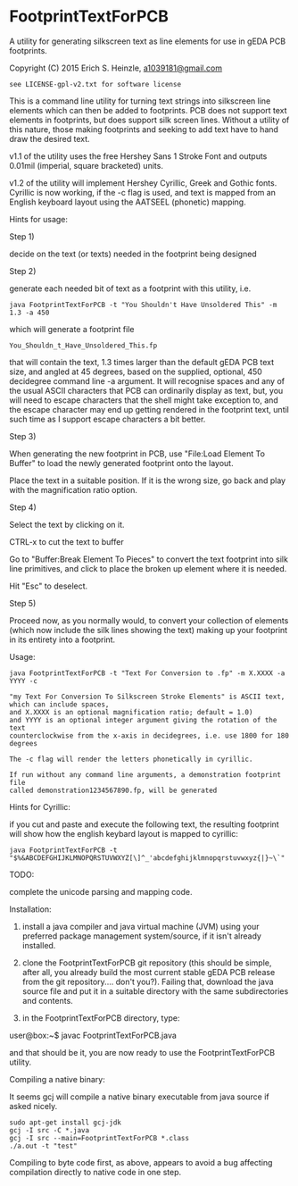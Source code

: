 # FootprintTextForPCB
A utility for generating silkscreen text as line elements for use in gEDA PCB footprints.

Copyright (C) 2015 Erich S. Heinzle, a1039181@gmail.com

    see LICENSE-gpl-v2.txt for software license

This is a command line utility for turning text strings into silkscreen line elements which can then be added to footprints. PCB does not support text elements in footprints, but does support silk screen lines. Without a utility of this nature, those making footprints and seeking to add text have to hand draw the desired text.

v1.1 of the utility uses the free Hershey Sans 1 Stroke Font and outputs 0.01mil (imperial, square bracketed) units. 

v1.2 of the utility will implement Hershey Cyrillic, Greek and Gothic fonts. Cyrillic is now working, if the -c flag is used, and text is mapped from an English keyboard layout using the AATSEEL (phonetic) mapping.

Hints for usage:

Step 1)

decide on the text (or texts) needed in the footprint being designed

Step 2)

generate each needed bit of text as a footprint with this utility, i.e.

	java FootprintTextForPCB -t "You Shouldn't Have Unsoldered This" -m 1.3 -a 450

which will generate a footprint file

	You_Shouldn_t_Have_Unsoldered_This.fp

that will contain the text, 1.3 times larger than the default gEDA PCB text size, and angled at 45 degrees, based on the supplied, optional, 450 decidegree command line -a argument. It will recognise spaces and any of the usual ASCII characters that PCB can ordinarily display as text, but, you will need to escape characters that the shell might take exception to, and the escape character may end up getting rendered in the footprint text, until such time as I support escape characters a bit better.

Step 3)

When generating the new footprint in PCB, use "File:Load Element To Buffer" to load the newly generated footprint onto the layout.

Place the text in a suitable position. If it is the wrong size, go back and play with the magnification ratio option.

Step 4)

Select the text by clicking on it.

CTRL-x to cut the text to buffer

Go to "Buffer:Break Element To Pieces" to convert the text footprint into silk line primitives, and click to place the broken up element where it is needed.

Hit "Esc" to deselect.

Step 5)

Proceed now, as you normally would, to convert your collection of elements (which now include the silk lines showing the text) making up your footprint in its entirety into a footprint.

Usage:

    java FootprintTextForPCB -t "Text For Conversion to .fp" -m X.XXXX -a YYYY -c

    "my Text For Conversion To Silkscreen Stroke Elements" is ASCII text, which can include spaces,
    and X.XXXX is an optional magnification ratio; default = 1.0)
    and YYYY is an optional integer argument giving the rotation of the text
    counterclockwise from the x-axis in decidegrees, i.e. use 1800 for 180 degrees

    The -c flag will render the letters phonetically in cyrillic.

    If run without any command line arguments, a demonstration footprint file
    called demonstration1234567890.fp, will be generated

Hints for Cyrillic:

if you cut and paste and execute the following text, the resulting footprint will show how the english keybard layout is mapped to cyrillic:

    java FootprintTextForPCB -t "$%&ABCDEFGHIJKLMNOPQRSTUVWXYZ[\]^_'abcdefghijklmnopqrstuvwxyz{|}~\`"

TODO:

complete the unicode parsing and mapping code.

Installation:

1) install a java compiler and java virtual machine (JVM) using your preferred
package management system/source, if it isn't already installed.

2) clone the FootprintTextForPCB git repository (this should be simple, after all,
you already build the most current stable gEDA PCB release from the git
repository.... don't you?). Failing that, download the java source file and
put it in a suitable directory with the same subdirectories and contents.

3) in the FootprintTextForPCB directory, type:

user@box:~$  javac FootprintTextForPCB.java

and that should be it, you are now ready to use the FootprintTextForPCB utility.

Compiling a native binary:

It seems gcj will compile a native binary executable from java source if asked nicely.

	sudo apt-get install gcj-jdk
	gcj -I src -C *.java
	gcj -I src --main=FootprintTextForPCB *.class
	./a.out -t "test"

Compiling to byte code first, as above, appears to avoid a bug affecting compilation directly to native code in one step.
